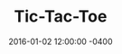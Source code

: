 ---
layout: post
title: "Tic-Tac-Toe"
description: "Working game with computer opponent."
preview: "The classic game of tic-tac-toe, written in Javascript. The biggest challenge was figuring out the right algorithm for the computer opponent. The trick was actually making sure it wasn't so good that you could never win. In the end I found that having the computer make a mistake 3/7 times was a good balance."
project-link: "https://codepen.io/manutastic/full/qOBoZW"
date:   2016-01-02 12:00:00 -0400
categories: project
image: tictactoe.jpg
---